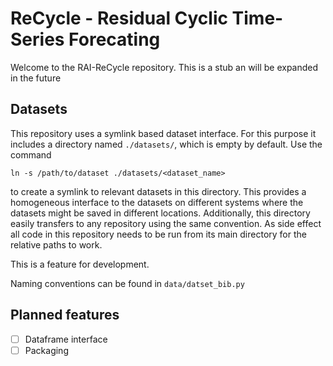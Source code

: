 # ReCycle - Residual Cyclic Time-Series Forecating

Welcome to the RAI-ReCycle repository. This is a stub an will be expanded in the future

## Datasets

This repository uses a symlink based dataset interface. For this purpose it
includes a directory named `./datasets/`, which is empty by default. Use the
command

`ln -s /path/to/dataset ./datasets/<dataset_name>`

to create a symlink to relevant datasets in this directory. This provides a
homogeneous interface to the datasets on different systems where the datasets
might be saved in different locations. Additionally, this directory easily
transfers to any repository using the same convention. As side effect all code
in this repository needs to be run from its main directory for the relative 
paths to work.

This is a feature for development.

Naming conventions can be found in `data/datset_bib.py`


## Planned features
 - [ ] Dataframe interface
 - [ ] Packaging
